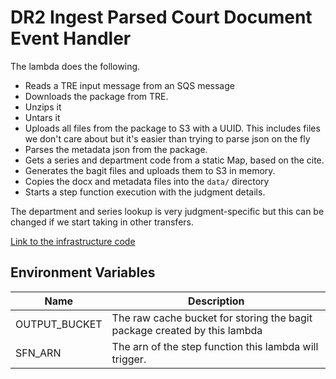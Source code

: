 # DR2 Ingest Parsed Court Document Event Handler

The lambda does the following.

* Reads a TRE input message from an SQS message
* Downloads the package from TRE.
* Unzips it
* Untars it
* Uploads all files from the package to S3 with a UUID. This includes files we don't care about but it's easier than trying to parse json on the fly
* Parses the metadata json from the package.
* Gets a series and department code from a static Map, based on the cite.
* Generates the bagit files and uploads them to S3 in memory.
* Copies the docx and metadata files into the `data/` directory
* Starts a step function execution with the judgment details. 

The department and series lookup is very judgment-specific but this can be changed if we start taking in other transfers.


[Link to the infrastructure code](https://github.com/nationalarchives/dp-terraform-environments/blob/main/ingest_parsed_court_document_event_handler.tf)

## Environment Variables

| Name          | Description                                                               |
|---------------|---------------------------------------------------------------------------|
| OUTPUT_BUCKET | The raw cache bucket for storing the bagit package created by this lambda |
| SFN_ARN       | The arn of the step function this lambda will trigger.                    |
